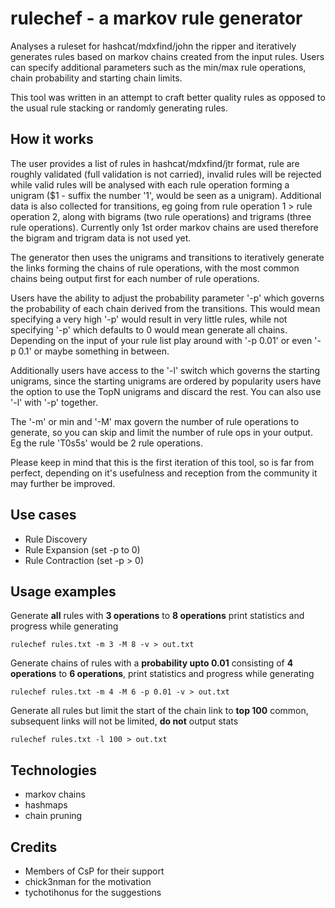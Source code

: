 
# rulechef - a markov rule generator

Analyses a ruleset for hashcat/mdxfind/john the ripper and iteratively generates rules based on markov chains created from the input rules. Users can specify additional parameters such as the min/max rule operations, chain probability and starting chain limits.

 This tool was written in an attempt to craft better quality rules as opposed to the usual rule stacking or randomly generating rules.
  
## How it works

The user provides a list of rules in hashcat/mdxfind/jtr format, rule are roughly validated (full validation is not carried), invalid rules will be rejected while valid rules will be analysed with each rule operation forming a unigram ($1 - suffix the number '1', would be seen as a unigram). Additional data is also collected for transitions, eg going from rule operation 1 > rule operation 2, along with bigrams (two rule operations) and trigrams (three rule operations). Currently only 1st order markov chains are used therefore the bigram and trigram data is not used yet.

The generator then uses the unigrams and transitions to iteratively generate the links forming the chains of rule operations, with the most common chains being output first for each number of rule operations.

Users have the ability to adjust the probability parameter '-p' which governs the probability of each chain derived from the transitions. This would mean specifying a very high '-p' would result in very little rules, while not specifying '-p' which defaults to 0 would mean generate all chains. Depending on the input of your rule list play around with '-p 0.01' or even '-p 0.1' or maybe something in between.

Additionally users have access to the '-l' switch which governs the starting unigrams, since the starting unigrams are ordered by popularity users have the option to use the TopN unigrams and discard the rest. You can also use '-l' with '-p' together.

The '-m' or min and '-M' max govern the number of rule operations to generate, so you can skip and limit the number of rule ops in your output. Eg the rule 'T0s5s' would be 2 rule operations.

Please keep in mind that this is the first iteration of this tool, so is far from perfect, depending on it's usefulness and reception from the community it may further be improved.

## Use cases

* Rule Discovery
* Rule Expansion (set -p to 0)
* Rule Contraction (set -p > 0)

## Usage examples


Generate **all** rules with **3 operations** to **8 operations** print statistics and progress while generating
```
rulechef rules.txt -m 3 -M 8 -v > out.txt
```

Generate chains of rules with a **probability upto 0.01** consisting of **4 operations** to **6 operations**, print statistics and progress while generating
```
rulechef rules.txt -m 4 -M 6 -p 0.01 -v > out.txt
```

Generate all rules but limit the start of the chain link to **top 100** common, subsequent links will not be limited, **do not** output stats
```
rulechef rules.txt -l 100 > out.txt
```
 
## Technologies

* markov chains
* hashmaps
* chain pruning
  
## Credits

* Members of CsP for their support
* chick3nman for the motivation
* tychotihonus for the suggestions
